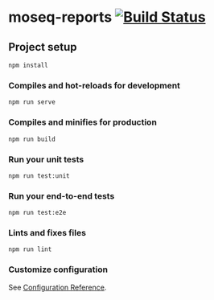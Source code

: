 # moseq-reports [![Build Status](https://travis-ci.com/tischfieldlab/vue-reports.svg?token=es6YKetAnwLEmS78p5ss&branch=master)](https://travis-ci.com/tischfieldlab/vue-reports)

## Project setup
```
npm install
```

### Compiles and hot-reloads for development
```
npm run serve
```

### Compiles and minifies for production
```
npm run build
```

### Run your unit tests
```
npm run test:unit
```

### Run your end-to-end tests
```
npm run test:e2e
```

### Lints and fixes files
```
npm run lint
```

### Customize configuration
See [Configuration Reference](https://cli.vuejs.org/config/).
